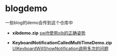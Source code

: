 # blogdemo
一些blog的demo会传到这个仓库中

- **xibdemo.zip**      [swift使用xib的正确姿势](https://xing-ou.github.io/2016/04/30/swift使用xib的正确姿势/)


- **KeyboardNotificationCalledMultiTimeDemo.zip**   [UIKeyboardWillShowNotification调用多次的问题](https://xing-ou.github.io/2016/05/03/UIKeyboardWillShowNotification调用多次的问题/)



